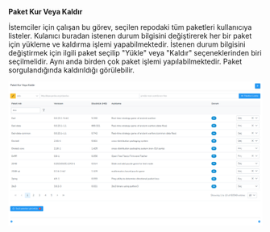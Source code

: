 **Paket Kur Veya Kaldır**

İstemciler için çalışan bu görev, seçilen repodaki tüm paketleri kullanıcıya listeler. 
Kulanıcı buradan istenen durum bilgisini değiştirerek her bir paket için yükleme ve kaldırma işlemi yapabilmektedir. 
İstenen durum bilgisini değiştirmek için ilgili paket seçilip "Yükle" veya "Kaldır" 
seçeneklerinden biri seçilmelidir. Aynı anda birden çok paket işlemi yapılabilmektedir. Paket sorgulandığında 
kaldırıldığı görülebilir. 

![Paket Kur veya Kaldir](../images/computerGroupManagement/packageInstallUninstall.png)